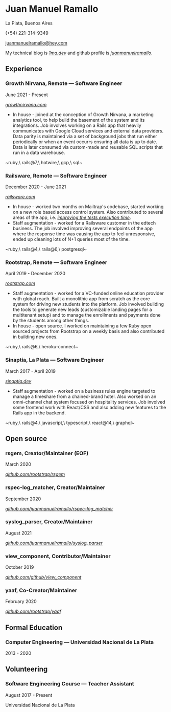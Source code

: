 # Juan Manuel Ramallo

La Plata, Buenos Aires

(+54) 221-314-9349

juanmanuelramallo@hey.com

My technical blog is _[1ma.dev](https://1ma.dev)_ and github profile is _[juanmanuelramallo](https://github.com/juanmanuelramallo)_.

## Experience

### Growth Nirvana, Remote — Software Engineer
June 2021 - Present

_[growthnirvana.com](https://www.growthnirvana.com/)_

- In house - joined at the conception of Growth Nirvana, a marketing analytics tool, to help build the basement of the system and its integrations. Job involves working on a Rails app that heavily communicates with Google Cloud services and external data providers. Data parity is maintained via a set of background jobs that run either periodically or when an event occurrs ensuring all data is up to date. Data is later consumed via custom-made and reusable SQL scripts that run in a data warehouse.

~ruby,\ rails@7,\ hotwire,\ gcp,\ sql~

### Railsware, Remote — Software Engineer
December 2020 - June 2021

_[railsware.com](https://railsware.com)_

- In house - worked two months on Mailtrap's codebase, started working on a new role based access control system. Also contributed to several areas of the app, i.e. _[improving the tests execution time](https://leonid.shevtsov.me/post/how-to-make-rails-feature-tests-twice-as-fast/#:~:text=execution%20time%20twofold.-,Skip%20login,-\(and%20other%20repetitive)_.
- Staff augmentation - worked for a Railsware customer in the edtech business. The job involved improving several endpoints of the app where the response time was causing the app to feel unresponsive, ended up cleaning lots of N+1 queries most of the time.

~ruby,\ rails@4,\ rails@6,\ postgresql~

### Rootstrap, Remote — Software Engineer
April 2019 - December 2020

_[rootstrap.com](https://rootstrap.com)_

- Staff augmentation - worked for a VC-funded online education provider with global reach. Built a monolithic app from scratch as the core system for driving new students into the platform. Job involved building the tools to generate new leads (customizable landing pages for a multitenant setup) and to manage the enrollments and payments done by the students among other things.
- In house - open source. I worked on maintaining a few Ruby open sourced projects from Rootstrap on a weekly basis and also contributed in building new ones.

~ruby,\ rails@6,\ heroku-connect~

### Sinaptia, La Plata — Software Engineer
March 2017 - April 2019

_[sinaptia.dev](https://sinaptia.dev)_

- Staff augmentation - worked on a business rules engine targeted to manage a timeshare from a chained-brand hotel. Also worked on an omni-channel chat system focused on hospitality services. Job involved some frontend work with React/CSS and also adding new features to the Rails app in the backend.

~ruby,\ rails@4,\ javascript,\ typescript,\ react@14,\ graphql~

## Open source

### rsgem, Creator/Maintainer (EOF)
March 2020

_[github.com/rootstrap/rsgem](https://github.com/rootstrap/rsgem)_

### rspec-log_matcher, Creator/Maintainer
September 2020

_[github.com/juanmanuelramallo/rspec-log_matcher](https://github.com/juanmanuelramallo/rspec-log_matcher)_

### syslog_parser, Creator/Maintainer
August 2021

_[github.com/juanmanuelramallo/syslog_parser](https://github.com/juanmanuelramallo/syslog_parser)_

### view_component, Contributor/Maintainer
October 2019

_[github.com/github/view_component](https://github.com/github/view_component)_


### yaaf, Co-Creator/Maintainer
February 2020

_[github.com/rootstrap/yaaf](https://github.com/rootstrap/yaaf)_

## Formal Education

### Computer Engineering — Universidad Nacional de La Plata
2013 - 2020

## Volunteering

### Software Engineering Course — Teacher Assistant
August 2017 - Present

Universidad Nacional de La Plata
